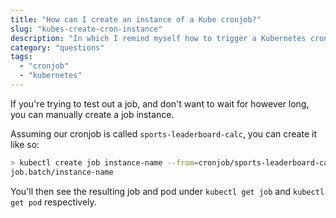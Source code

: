 ```yaml
---
title: "How can I create an instance of a Kube cronjob?"
slug: "kubes-create-cron-instance"
description: "In which I remind myself how to trigger a Kubernetes cronjob on demand"
category: "questions"
tags:
  - "cronjob"
  - "kubernetes"
---
```


If you're trying to test out a job, and don't want to wait for however long, you can manually create a job instance.

Assuming our cronjob is called `sports-leaderboard-calc`, you can create it like so:

```bash
> kubectl create job instance-name --from=cronjob/sports-leaderboard-calc
job.batch/instance-name
```

You'll then see the resulting job and pod under `kubectl get job` and `kubectl get pod` respectively.
